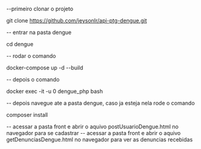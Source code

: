 --primeiro clonar o projeto

git clone https://github.com/jeysonlr/api-ptg-dengue.git

-- entrar na pasta dengue

cd dengue

-- rodar o comando

docker-compose up -d --build

-- depois o comando

docker exec -it -u 0 dengue_php bash

-- depois navegue ate a pasta dengue, caso ja esteja nela rode o comando 

composer install

-- acessar a pasta front e abrir o aquivo postUsuarioDengue.html no navegador para se cadastrar
-- acessar a pasta front e abrir o aquivo getDenunciasDengue.html no navegador para ver as denuncias recebidas
